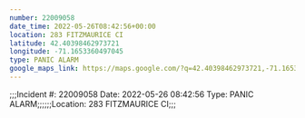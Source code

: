 ```yaml
---
number: 22009058
date_time: 2022-05-26T08:42:56+00:00
location: 283 FITZMAURICE CI
latitude: 42.40398462973721
longitude: -71.1653360497045
type: PANIC ALARM
google_maps_link: https://maps.google.com/?q=42.40398462973721,-71.1653360497045
---
```


;;;Incident #: 22009058  Date: 2022-05-26 08:42:56   Type: PANIC ALARM;;;;;;Location: 283 FITZMAURICE CI;;;
